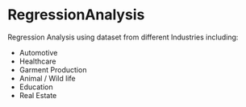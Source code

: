 # RegressionAnalysis
Regression Analysis using dataset from different Industries including:
- Automotive
- Healthcare
- Garment Production
- Animal / Wild life
- Education
- Real Estate
